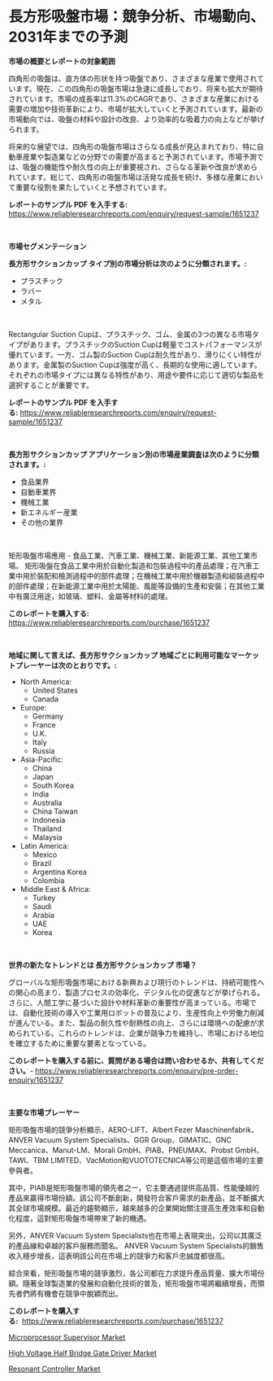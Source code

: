 <p><h1>長方形吸盤市場：競争分析、市場動向、2031年までの予測</h1></p><p><strong>市場の概要とレポートの対象範囲</strong></p>
<p><p>四角形の吸盤は、直方体の形状を持つ吸盤であり、さまざまな産業で使用されています。現在、この四角形の吸盤市場は急速に成長しており、将来も拡大が期待されています。市場の成長率は11.3%のCAGRであり、さまざまな産業における需要の増加や技術革新により、市場が拡大していくと予測されています。最新の市場動向では、吸盤の材料や設計の改良、より効率的な吸着力の向上などが挙げられます。</p><p>将来的な展望では、四角形の吸盤市場はさらなる成長が見込まれており、特に自動車産業や製造業などの分野での需要が高まると予測されています。市場予測では、吸盤の機能性や耐久性の向上が重要視され、さらなる革新や改良が求められています。総じて、四角形の吸盤市場は活発な成長を続け、多様な産業において重要な役割を果たしていくと予想されています。</p></p>
<p><strong>レポートのサンプル PDF を入手する:</strong> <a href="https://www.reliableresearchreports.com/enquiry/request-sample/1651237">https://www.reliableresearchreports.com/enquiry/request-sample/1651237</a></p>
<p>&nbsp;</p>
<p><strong>市場セグメンテーション</strong></p>
<p><strong>長方形サクションカップ タイプ別の市場分析は次のように分類されます。:</strong></p>
<p><ul><li>プラスチック</li><li>ラバー</li><li>メタル</li></ul></p>
<p>&nbsp;</p>
<p><p>Rectangular Suction Cupは、プラスチック、ゴム、金属の3つの異なる市場タイプがあります。プラスチックのSuction Cupは軽量でコストパフォーマンスが優れています。一方、ゴム製のSuction Cupは耐久性があり、滑りにくい特性があります。金属製のSuction Cupは強度が高く、長期的な使用に適しています。それぞれの市場タイプには異なる特性があり、用途や要件に応じて適切な製品を選択することが重要です。</p></p>
<p><strong>レポートのサンプル PDF を入手する:</strong>&nbsp;<a href="https://www.reliableresearchreports.com/enquiry/request-sample/1651237">https://www.reliableresearchreports.com/enquiry/request-sample/1651237</a></p>
<p>&nbsp;</p>
<p><strong> 長方形サクションカップ アプリケーション別の市場産業調査は次のように分類されます。:</strong></p>
<p><ul><li>食品業界</li><li>自動車業界</li><li>機械工業</li><li>新エネルギー産業</li><li>その他の業界</li></ul></p>
<p>&nbsp;</p>
<p><p>矩形吸盤市場應用 - 食品工業、汽車工業、機械工業、新能源工業、其他工業市場。 矩形吸盤在食品工業中用於自動化製造和包裝過程中的產品處理；在汽車工業中用於裝配和檢測過程中的部件處理；在機械工業中用於機器製造和組裝過程中的部件處理；在新能源工業中用於太陽能、風能等設備的生產和安裝；在其他工業中有廣泛用途，如玻璃、塑料、金屬等材料的處理。</p></p>
<p><strong>このレポートを購入する:</strong>&nbsp; <a href="https://www.reliableresearchreports.com/purchase/1651237">https://www.reliableresearchreports.com/purchase/1651237</a></p>
<p>&nbsp;</p>
<p><strong>地域に関して言えば、長方形サクションカップ 地域ごとに利用可能なマーケットプレーヤーは次のとおりです。:</strong></p>
<p><ul>
    <li>
        North America:
        <ul>
            <li>United States</li>
            <li>Canada</li>
        </ul>
    </li>
    <li>
        Europe:
        <ul>
            <li>Germany</li>
            <li>France</li>
            <li>U.K.</li>
            <li>Italy</li>
            <li>Russia</li>
        </ul>
    </li>
    <li>
        Asia-Pacific:
        <ul>
            <li>China</li>
            <li>Japan</li>
            <li>South Korea</li>
            <li>India</li>
            <li>Australia</li>
            <li>China Taiwan</li>
            <li>Indonesia</li>
            <li>Thailand</li>
            <li>Malaysia</li>
        </ul>
    </li>
    <li>
        Latin America:
        <ul>
            <li>Mexico</li>
            <li>Brazil</li>
            <li>Argentina Korea</li>
            <li>Colombia</li>
        </ul>
    </li>
    <li>
        Middle East & Africa:
        <ul>
            <li>Turkey</li>
            <li>Saudi</li>
            <li>Arabia</li>
            <li>UAE</li>
            <li>Korea</li>
        </ul>
    </li>
    </ul></p>
<p>&nbsp;</p>
<p><strong>世界の新たなトレンドとは 長方形サクションカップ 市場？</strong></p>
<p><p>グローバルな矩形吸盤市場における新興および現行のトレンドは、持続可能性への関心の高まり、製造プロセスの効率化、デジタル化の促進などが挙げられる。さらに、人間工学に基づいた設計や材料革新の重要性が高まっている。市場では、自動化技術の導入や工業用ロボットの普及により、生産性向上や労働力削減が進んでいる。また、製品の耐久性や耐熱性の向上、さらには環境への配慮が求められている。これらのトレンドは、企業が競争力を維持し、市場における地位を確立するために重要な要素となっている。</p></p>
<p><strong>このレポートを購入する前に、質問がある場合は問い合わせるか、共有してください。</strong>- <a href="https://www.reliableresearchreports.com/enquiry/pre-order-enquiry/1651237">https://www.reliableresearchreports.com/enquiry/pre-order-enquiry/1651237</a></p>
<p>&nbsp;</p>
<p><strong>主要な市場プレーヤー</strong></p>
<p><p>矩形吸盤市場的競爭分析顯示，AERO-LIFT、Albert Fezer Maschinenfabrik、ANVER Vacuum System Specialists、GGR Group、GIMATIC、GNC Meccanica、Manut-LM、Morali GmbH、PIAB、PNEUMAX、Probst GmbH、TAWI、TBM LIMITED、VacMotion和VUOTOTECNICA等公司是這個市場的主要參與者。</p><p>其中，PIAB是矩形吸盤市場的領先者之一，它主要通過提供高品質、性能優越的產品來贏得市場份額。該公司不斷創新，開發符合客戶需求的新產品，並不斷擴大其全球市場規模。最近的趨勢顯示，越來越多的企業開始關注提高生產效率和自動化程度，這對矩形吸盤市場帶來了新的機遇。</p><p>另外，ANVER Vacuum System Specialists也在市場上表現突出，公司以其廣泛的產品線和卓越的客戶服務而聞名。 ANVER Vacuum System Specialists的銷售收入穩步增長，這表明該公司在市場上的競爭力和客戶忠誠度都很高。</p><p>綜合來看，矩形吸盤市場的競爭激烈，各公司都在力求提升產品質量、擴大市場份額。隨著全球製造業的發展和自動化技術的普及，矩形吸盤市場將繼續增長，而領先者們將有機會在競爭中脫穎而出。</p></p>
<p><strong>このレポートを購入する:</strong>&nbsp;&nbsp;<a href="https://www.reliableresearchreports.com/purchase/1651237">https://www.reliableresearchreports.com/purchase/1651237</a></p>
<p><p><a href="https://github.com/Whitneyboyettebo9kiw7yr13/Market-Research-Report-List-1/blob/main/microprocessor-supervisor-market.md">Microprocessor Supervisor Market</a></p><p><a href="https://github.com/sonuprakash1/Market-Research-Report-List-2/blob/main/high-voltage-half-bridge-gate-driver-market.md">High Voltage Half Bridge Gate Driver Market</a></p><p><a href="https://github.com/jhcraigie/Market-Research-Report-List-2/blob/main/resonant-controller-market.md">Resonant Controller Market</a></p></p>